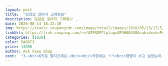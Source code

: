 ```yaml
---
layout: post 
title:  "당감샵 강아지 고래튜브" 
description: 당감샵 강아지 고래튜브 ..
date: 2020-08-14 16:32:30 
img: https://static.coupangcdn.com/image/retail/images/2020/05/13/17/5/ed910553-090e-47e5-8d91-77d1a6ee04c0.jpg 
linkUrl: https://link.coupang.com/re/AFFSDP?lptag=AF3600438&subid=ahnPublicAsk&pageKey=238550129&itemId=756575644&vendorItemId=70683574443&traceid=V0-113-792bac089bb9248d 
categories: [1029] 
color: 5A8DF3 
price: 14500 
author: Ask View Shop 
cont:  "3.<br/>6키로 말티즈에요.<br/><br/>귀엽네요 ㅋㅋ<br/>땡땡이 사고 싶었는데.<br/>.<br/><br/>목쪽은 찍찍이가 사알짝.<br/>.<br/>큰데<br/>물에 들어가면 바로 나와버리고 안아달라고 하는데<br/>바람입으로 불었는데 금방빵빵해지네요<br/>신랑이 꼭 이거사야된다구 해서ㅋㅋㅋ<br/>아쉽네요<br/>애견펜션 놀러갔는데 요거 없었으면 수영장에서 못 놀뻔 했어요.<br/><br/>옆이조금더높으면안전감있어서좋을듯<br/>이뻣어요!!<br/>잠금장치가 또 있어서 줄여서 하니<br/>좋았어요!!<br/>크기 딱 좋네요<br/>튜브 태워주니 한참 잘 놀았습니다<br/>포메 2.<br/>6키로 인데<br/>" 
---
```

